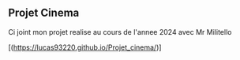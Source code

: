 ## Projet Cinema

Ci joint mon projet realise au cours de l'annee 2024 avec Mr Militello

[(https://lucas93220.github.io/Projet_cinema/)]

